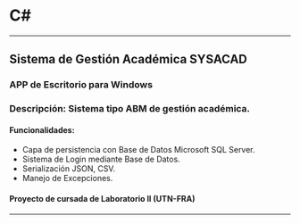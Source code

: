 # C#

---

## Sistema de Gestión Académica SYSACAD

### APP de Escritorio para Windows

### Descripción: Sistema tipo ABM de gestión académica.
#### Funcionalidades:
* Capa de persistencia con Base de Datos Microsoft SQL Server.
* Sistema de Login mediante Base de Datos.
* Serialización JSON, CSV.
* Manejo de Excepciones.

#### Proyecto de cursada de Laboratorio II (UTN-FRA)
---
